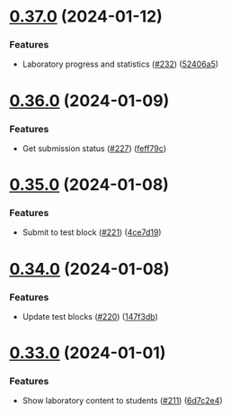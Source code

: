 # [0.37.0](https://github.com/upb-code-labs/react-client/compare/v0.36.0...v0.37.0) (2024-01-12)


### Features

* Laboratory progress and statistics ([#232](https://github.com/upb-code-labs/react-client/issues/232)) ([52406a5](https://github.com/upb-code-labs/react-client/commit/52406a57c8474e8d9d2f5de10bb46ed3048fe8ab))



# [0.36.0](https://github.com/upb-code-labs/react-client/compare/v0.35.0...v0.36.0) (2024-01-09)


### Features

* Get submission status ([#227](https://github.com/upb-code-labs/react-client/issues/227)) ([feff79c](https://github.com/upb-code-labs/react-client/commit/feff79c31521fdeb2bb430fadc9671a10f048256))



# [0.35.0](https://github.com/upb-code-labs/react-client/compare/v0.34.0...v0.35.0) (2024-01-08)


### Features

* Submit to test block ([#221](https://github.com/upb-code-labs/react-client/issues/221)) ([4ce7d19](https://github.com/upb-code-labs/react-client/commit/4ce7d196ae097374efe71c5b4751f1a8aac3543e))



# [0.34.0](https://github.com/upb-code-labs/react-client/compare/v0.33.0...v0.34.0) (2024-01-08)


### Features

* Update test blocks ([#220](https://github.com/upb-code-labs/react-client/issues/220)) ([147f3db](https://github.com/upb-code-labs/react-client/commit/147f3db5efaa1ca325e8b9ac7dd8e66981c79ec8))



# [0.33.0](https://github.com/upb-code-labs/react-client/compare/v0.32.0...v0.33.0) (2024-01-01)


### Features

* Show laboratory content to students ([#211](https://github.com/upb-code-labs/react-client/issues/211)) ([6d7c2e4](https://github.com/upb-code-labs/react-client/commit/6d7c2e45527ca3d0f3122d5a6ffbd3d43f4495af))



